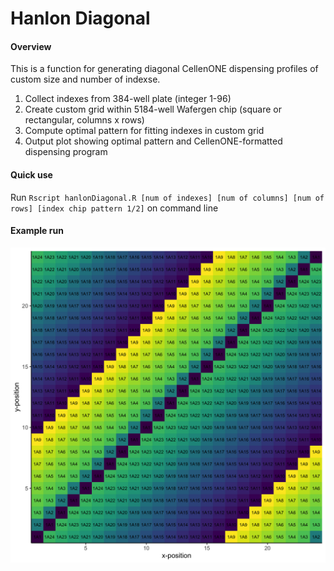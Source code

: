 # Hanlon Diagonal 

#### Overview
This is a function for generating diagonal CellenONE dispensing profiles of custom size and number of indexse. 

1. Collect indexes from 384-well plate (integer 1-96)
2. Create custom grid within 5184-well Wafergen chip (square or rectangular, columns x rows)
3. Compute optimal pattern for fitting indexes in custom grid
4. Output plot showing optimal pattern and CellenONE-formatted dispensing program

#### Quick use
Run `Rscript hanlonDiagonal.R [num of indexes] [num of columns] [num of rows] [index chip pattern 1/2]` on command line

#### Example run
![alt text](https://github.com/zhamadeh/HanlonDiagonal/blob/main/wafergen_24x24_24_indexes_1reps.png) 


